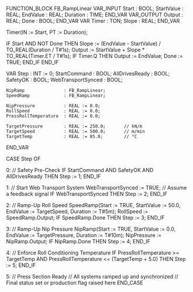 FUNCTION_BLOCK FB_RampLinear
VAR_INPUT
    Start      : BOOL;
    StartValue : REAL;
    EndValue   : REAL;
    Duration   : TIME;
END_VAR
VAR_OUTPUT
    Output     : REAL;
    Done       : BOOL;
END_VAR
VAR
    Timer      : TON;
    Slope      : REAL;
END_VAR

Timer(IN := Start, PT := Duration);

IF Start AND NOT Done THEN
    Slope := (EndValue - StartValue) / TO_REAL(Duration / T#1s);
    Output := StartValue + Slope * TO_REAL(Timer.ET / T#1s);
    IF Timer.Q THEN
        Output := EndValue;
        Done := TRUE;
    END_IF
END_IF

VAR
    Step                  : INT := 0;
    StartCommand          : BOOL;
    AllDrivesReady        : BOOL;
    SafetyOK              : BOOL;
    WebTransportSynced    : BOOL;

    NipRamp               : FB_RampLinear;
    SpeedRamp             : FB_RampLinear;

    NipPressure           : REAL := 0.0;
    RollSpeed             : REAL := 0.0;
    PressRollTemperature  : REAL := 0.0;

    TargetPressure        : REAL := 250.0;       // kN/m
    TargetSpeed           : REAL := 500.0;       // m/min
    TargetTemp            : REAL := 85.0;        // °C
END_VAR

CASE Step OF

0: // Safety Pre-Check
    IF StartCommand AND SafetyOK AND AllDrivesReady THEN
        Step := 1;
    END_IF

1: // Start Web Transport System
    WebTransportSynced := TRUE; // Assume a feedback signal
    IF WebTransportSynced THEN
        Step := 2;
    END_IF

2: // Ramp-Up Roll Speed
    SpeedRamp(Start := TRUE, StartValue := 50.0, EndValue := TargetSpeed, Duration := T#5m);
    RollSpeed := SpeedRamp.Output;
    IF SpeedRamp.Done THEN
        Step := 3;
    END_IF

3: // Ramp-Up Nip Pressure
    NipRamp(Start := TRUE, StartValue := 0.0, EndValue := TargetPressure, Duration := T#10m);
    NipPressure := NipRamp.Output;
    IF NipRamp.Done THEN
        Step := 4;
    END_IF

4: // Enforce Roll Conditioning Temperature
    IF PressRollTemperature >= TargetTemp AND PressRollTemperature <= (TargetTemp + 5.0) THEN
        Step := 5;
    END_IF

5: // Press Section Ready
    // All systems ramped up and synchronized
    // Final status set or production flag raised here
END_CASE
